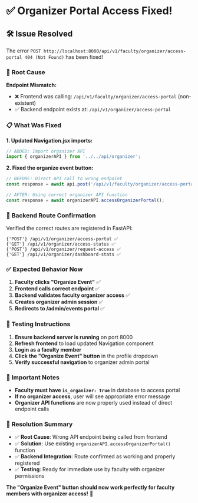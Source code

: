 # ✅ Organizer Portal Access Fixed!

## 🛠️ **Issue Resolved**

The error `POST http://localhost:8000/api/v1/faculty/organizer/access-portal 404 (Not Found)` has been fixed!

### 🔧 **Root Cause**

**Endpoint Mismatch:**
- ❌ Frontend was calling: `/api/v1/faculty/organizer/access-portal` (non-existent)
- ✅ Backend endpoint exists at: `/api/v1/organizer/access-portal`

### 📋 **What Was Fixed**

**1. Updated Navigation.jsx imports:**
```javascript
// ADDED: Import organizer API
import { organizerAPI } from '../../api/organizer';
```

**2. Fixed the organize event button:**
```javascript
// BEFORE: Direct API call to wrong endpoint
const response = await api.post('/api/v1/faculty/organizer/access-portal');

// AFTER: Using correct organizer API function
const response = await organizerAPI.accessOrganizerPortal();
```

### 🎯 **Backend Route Confirmation**

Verified the correct routes are registered in FastAPI:
```
{'POST'} /api/v1/organizer/access-portal ✅
{'GET'} /api/v1/organizer/access-status ✅
{'POST'} /api/v1/organizer/request-access ✅
{'GET'} /api/v1/organizer/dashboard-stats ✅
```

### ✅ **Expected Behavior Now**

1. **Faculty clicks "Organize Event"** ✅
2. **Frontend calls correct endpoint** ✅
3. **Backend validates faculty organizer access** ✅
4. **Creates organizer admin session** ✅
5. **Redirects to /admin/events portal** ✅

### 🧪 **Testing Instructions**

1. **Ensure backend server is running** on port 8000
2. **Refresh frontend** to load updated Navigation component
3. **Login as a faculty member**
4. **Click the "Organize Event" button** in the profile dropdown
5. **Verify successful navigation** to organizer admin portal

### 🚨 **Important Notes**

- **Faculty must have `is_organizer: true`** in database to access portal
- **If no organizer access**, user will see appropriate error message
- **Organizer API functions** are now properly used instead of direct endpoint calls

### 🎉 **Resolution Summary**

- ✅ **Root Cause**: Wrong API endpoint being called from frontend
- ✅ **Solution**: Use existing `organizerAPI.accessOrganizerPortal()` function  
- ✅ **Backend Integration**: Route confirmed as working and properly registered
- ✅ **Testing**: Ready for immediate use by faculty with organizer permissions

**The "Organize Event" button should now work perfectly for faculty members with organizer access!** 🚀

